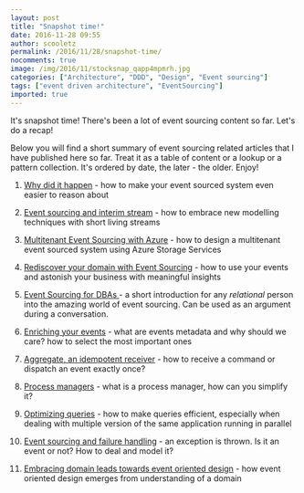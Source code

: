```yaml
---
layout: post
title: "Snapshot time!"
date: 2016-11-28 09:55
author: scooletz
permalink: /2016/11/28/snapshot-time/
nocomments: true
image: /img/2016/11/stocksnap_qapp4mpmrh.jpg
categories: ["Architecture", "DDD", "Design", "Event sourcing"]
tags: ["event driven architecture", "EventSourcing"]
imported: true
---
```


It's snapshot time! There's been a lot of event sourcing content so far. Let's do a recap!

Below you will find a short summary of event sourcing related articles that I have published here so far. Treat it as a table of content or a lookup or a pattern collection. It's ordered by date, the later - the older. Enjoy!

1. [Why did it happen](http://blog.scooletz.com/2016/11/24/why-did-it-happen) - how to make your event sourced system even easier to reason about
1. [Event sourcing and interim stream](http://blog.scooletz.com/2016/11/21/event-sourcing-and-interim-streams) - how to embrace new modelling techniques with short living streams
1. [Multitenant Event Sourcing with Azure](http://blog.scooletz.com/2016/11/17/multitenant-event-sourcing-with-azure-table-storage) - how to design a multitenant event sourced system using Azure Storage Services
1. [Rediscover your domain with Event Sourcing](http://blog.scooletz.com/2016/11/14/rediscover-your-domain-with-event-sourcing) - how to use your events and astonish your business with meaningful insights
1. [Event Sourcing for DBAs ](http://blog.scooletz.com/2016/11/09/event-sourcing-for-dbas/)- a short introduction for any *relational* person into the amazing world of event sourcing. Can be used as an argument during a conversation.

1. [Enriching your events](http://blog.scooletz.com/2015/08/11/enriching-your-events-with-important-metadata/) - what are events metadata and why should we care? how to select the most important ones
1. [Aggregate, an idempotent receiver](http://blog.scooletz.com/2014/12/02/aggregate-an-idempotent-receiver/) - how to receive a command or dispatch an event exactly once?
1. [Process managers](http://blog.scooletz.com/2014/11/21/process-manager-in-event-sourcing/) - what is a process manager, how can you simplify it?
1. [Optimizing queries](http://blog.scooletz.com/2014/10/03/optimisation-of-queries-against-event-sourced-systems/) - how to make queries efficient, especially when dealing with multiple version of the same application running in parallel

10.  [Event sourcing and failure handling](http://blog.scooletz.com/2014/05/23/event-sourcing-and-failure-handling/) - an exception is thrown. Is it an event or not? How to deal and model it?

11.  [Embracing domain leads towards event oriented design](http://blog.scooletz.com/2014/05/19/embracing-domain-leads-solution-towards-event-oriented-design/) - how event oriented design emerges from understanding of a domain
